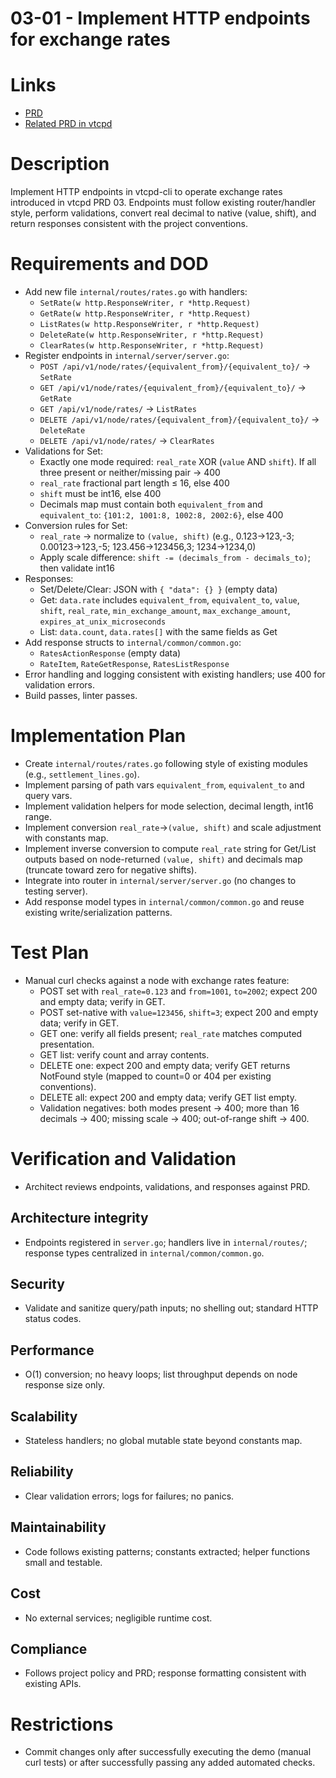 # 03-01 - Implement HTTP endpoints for exchange rates

# Links
- [PRD](../../../prd/vtcpd-cli/03-exchange-rates-cli-and-http.md)
- [Related PRD in vtcpd](../../../prd/vtcpd/03-exchange-rates-manager.md)

# Description
Implement HTTP endpoints in vtcpd-cli to operate exchange rates introduced in vtcpd PRD 03. Endpoints must follow existing router/handler style, perform validations, convert real decimal to native (value, shift), and return responses consistent with the project conventions.

# Requirements and DOD
- Add new file `internal/routes/rates.go` with handlers:
  - `SetRate(w http.ResponseWriter, r *http.Request)`
  - `GetRate(w http.ResponseWriter, r *http.Request)`
  - `ListRates(w http.ResponseWriter, r *http.Request)`
  - `DeleteRate(w http.ResponseWriter, r *http.Request)`
  - `ClearRates(w http.ResponseWriter, r *http.Request)`
- Register endpoints in `internal/server/server.go`:
  - `POST /api/v1/node/rates/{equivalent_from}/{equivalent_to}/` → `SetRate`
  - `GET /api/v1/node/rates/{equivalent_from}/{equivalent_to}/` → `GetRate`
  - `GET /api/v1/node/rates/` → `ListRates`
  - `DELETE /api/v1/node/rates/{equivalent_from}/{equivalent_to}/` → `DeleteRate`
  - `DELETE /api/v1/node/rates/` → `ClearRates`
- Validations for Set:
  - Exactly one mode required: `real_rate` XOR (`value` AND `shift`). If all three present or neither/missing pair → 400
  - `real_rate` fractional part length ≤ 16, else 400
  - `shift` must be int16, else 400
  - Decimals map must contain both `equivalent_from` and `equivalent_to`: `{101:2, 1001:8, 1002:8, 2002:6}`, else 400
- Conversion rules for Set:
  - `real_rate` → normalize to `(value, shift)` (e.g., 0.123→123,-3; 0.00123→123,-5; 123.456→123456,3; 1234→1234,0)
  - Apply scale difference: `shift -= (decimals_from - decimals_to)`; then validate int16
- Responses:
  - Set/Delete/Clear: JSON with `{ "data": {} }` (empty data)
  - Get: `data.rate` includes `equivalent_from`, `equivalent_to`, `value`, `shift`, `real_rate`, `min_exchange_amount`, `max_exchange_amount`, `expires_at_unix_microseconds`
  - List: `data.count`, `data.rates[]` with the same fields as Get
- Add response structs to `internal/common/common.go`:
  - `RatesActionResponse` (empty data)
  - `RateItem`, `RateGetResponse`, `RatesListResponse`
- Error handling and logging consistent with existing handlers; use 400 for validation errors.
- Build passes, linter passes.

# Implementation Plan
- Create `internal/routes/rates.go` following style of existing modules (e.g., `settlement_lines.go`).
- Implement parsing of path vars `equivalent_from`, `equivalent_to` and query vars.
- Implement validation helpers for mode selection, decimal length, int16 range.
- Implement conversion `real_rate`→`(value, shift)` and scale adjustment with constants map.
- Implement inverse conversion to compute `real_rate` string for Get/List outputs based on node-returned `(value, shift)` and decimals map (truncate toward zero for negative shifts).
- Integrate into router in `internal/server/server.go` (no changes to testing server).
- Add response model types in `internal/common/common.go` and reuse existing write/serialization patterns.

# Test Plan
- Manual curl checks against a node with exchange rates feature:
  - POST set with `real_rate=0.123` and `from=1001`, `to=2002`; expect 200 and empty data; verify in GET.
  - POST set-native with `value=123456`, `shift=3`; expect 200 and empty data; verify in GET.
  - GET one: verify all fields present; `real_rate` matches computed presentation.
  - GET list: verify count and array contents.
  - DELETE one: expect 200 and empty data; verify GET returns NotFound style (mapped to count=0 or 404 per existing conventions).
  - DELETE all: expect 200 and empty data; verify GET list empty.
  - Validation negatives: both modes present → 400; more than 16 decimals → 400; missing scale → 400; out-of-range shift → 400.

# Verification and Validation
- Architect reviews endpoints, validations, and responses against PRD.

## Architecture integrity
- Endpoints registered in `server.go`; handlers live in `internal/routes/`; response types centralized in `internal/common/common.go`.

## Security
- Validate and sanitize query/path inputs; no shelling out; standard HTTP status codes.

## Performance
- O(1) conversion; no heavy loops; list throughput depends on node response size only.

## Scalability
- Stateless handlers; no global mutable state beyond constants map.

## Reliability
- Clear validation errors; logs for failures; no panics.

## Maintainability
- Code follows existing patterns; constants extracted; helper functions small and testable.

## Cost
- No external services; negligible runtime cost.

## Compliance
- Follows project policy and PRD; response formatting consistent with existing APIs.

# Restrictions
- Commit changes only after successfully executing the demo (manual curl tests) or after successfully passing any added automated checks.
